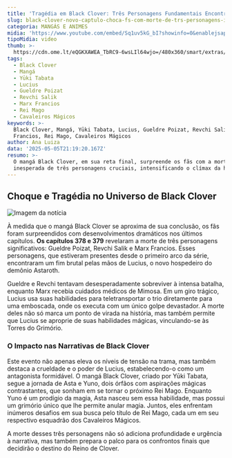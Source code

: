 ```yaml
---
title: 'Tragédia em Black Clover: Três Personagens Fundamentais Encontram Seu Fim'
slug: black-clover-novo-captulo-choca-fs-com-morte-de-trs-personagens-importantes
categoria: MANGÁS E ANIMES
midia: 'https://www.youtube.com/embed/Sq1uv5kG_bI?showinfo=0&enablejsapi=1'
tipoMidia: video
thumb: >-
  https://cdn.ome.lt/eQGKXAWEA_TbRC9-6wsLIl64wjo=/480x360/smart/extras/conteudos/01_MB1J0SL.jpg
tags:
  - Black Clover
  - Mangá
  - Yūki Tabata
  - Lucius
  - Gueldre Poizat
  - Revchi Salik
  - Marx Francios
  - Rei Mago
  - Cavaleiros Mágicos
keywords: >-
  Black Clover, Mangá, Yūki Tabata, Lucius, Gueldre Poizat, Revchi Salik, Marx
  Francios, Rei Mago, Cavaleiros Mágicos
author: Ana Luiza
data: '2025-05-05T21:19:20.167Z'
resumo: >-
  O mangá Black Clover, em sua reta final, surpreende os fãs com a morte
  inesperada de três personagens cruciais, intensificando o clímax da história.
---
```


## Choque e Tragédia no Universo de Black Clover

![Imagem da notícia](https://cdn.ome.lt/C9uwalrFWDjGp_K420-lK7Yoe_w=/fit-in/837x500/smart/uploads/conteudo/fotos/00_VkMrPr6.jpg)

À medida que o mangá Black Clover se aproxima de sua conclusão, os fãs foram surpreendidos com desenvolvimentos dramáticos nos últimos capítulos. **Os capítulos 378 e 379** revelaram a morte de três personagens significativos: Gueldre Poizat, Revchi Salik e Marx Francios. Esses personagens, que estiveram presentes desde o primeiro arco da série, encontraram um fim brutal pelas mãos de Lucius, o novo hospedeiro do demônio Astaroth.

Gueldre e Revchi tentavam desesperadamente sobreviver à intensa batalha, enquanto Marx recebia cuidados médicos de Mimosa. Em um giro trágico, Lucius usa suas habilidades para teletransportar o trio diretamente para uma emboscada, onde os executa com um único golpe devastador. A morte deles não só marca um ponto de virada na história, mas também permite que Lucius se aproprie de suas habilidades mágicas, vinculando-se às Torres do Grimório.

### O Impacto nas Narrativas de Black Clover

Este evento não apenas eleva os níveis de tensão na trama, mas também destaca a crueldade e o poder de Lucius, estabelecendo-o como um antagonista formidável. O mangá Black Clover, criado por Yūki Tabata, segue a jornada de Asta e Yuno, dois órfãos com aspirações mágicas contrastantes, que sonham em se tornar o próximo Rei Mago. Enquanto Yuno é um prodígio da magia, Asta nasceu sem essa habilidade, mas possui um grimório único que lhe permite anular magia. Juntos, eles enfrentam inúmeros desafios em sua busca pelo título de Rei Mago, cada um em seu respectivo esquadrão dos Cavaleiros Mágicos.

A morte desses três personagens não só adiciona profundidade e urgência à narrativa, mas também prepara o palco para os confrontos finais que decidirão o destino do Reino de Clover.
